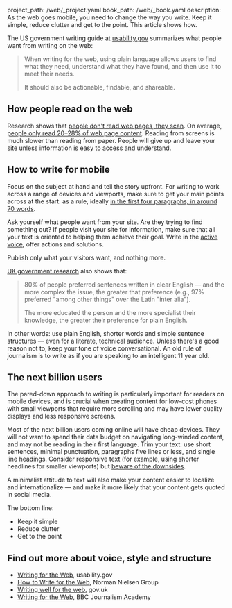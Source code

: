 project_path: /web/_project.yaml
book_path: /web/_book.yaml
description: As the web goes mobile, you need to change the way you write. Keep it simple, reduce clutter and get to the point. This article shows how.

The US government writing guide at <a href="http://www.usability.gov/how-to-and-tools/methods/writing-for-the-web.html">usability.gov</a> summarizes what people want from writing on the web:

> When writing for the web, using plain language allows users to find what they need, understand what they have found, and then use it to meet their needs.
>
> It should also be actionable, findable, and shareable.


## How people read on the web

Research shows that [people don't read web pages, they scan](https://www.nngroup.com/articles/concise-scannable-and-objective-how-to-write-for-the-web/). On average, [people only read 20–28% of web page content](https://www.nngroup.com/articles/how-little-do-users-read/). Reading from screens is much slower than reading from paper. People will give up and leave your site unless information is easy to access and understand.

## How to write for mobile

Focus on the subject at hand and tell the story upfront. For writing to work across a range of devices and viewports, make sure to get your main points across at the start: as a rule, ideally [in the first four paragraphs, in around 70 words](http://www.bbc.co.uk/academy/journalism/article/art20130702112133610).

Ask yourself what people want from your site. Are they trying to find something out? If people visit your site for information, make sure that all your text is oriented to helping them achieve their goal. Write in the <a href="https://learnenglish.britishcouncil.org/en/english-grammar/verbs/active-and-passive-voice" title="British Council: Learn English">active voice</a>, offer actions and solutions.

Publish only what your visitors want, and nothing more.

[UK government research](https://www.gov.uk/guidance/content-design/writing-for-gov-uk) also shows that:

> 80% of people preferred sentences written in clear English — and the more complex the issue, the greater that preference (e.g., 97% preferred "among other things" over the Latin "inter alia").
>
> The more educated the person and the more specialist their knowledge, the greater their preference for plain English.

In other words: use plain English, shorter words and simple sentence structures — even for a literate, technical audience. Unless there's a good reason not to, keep your tone of voice conversational. An old rule of journalism is to write as if you are speaking to an intelligent 11 year old.

## The next billion users

The pared-down approach to writing is particularly important for readers on mobile devices, and is crucial when creating content for low-cost phones with small viewports that require more scrolling and may have lower quality displays and less responsive screens.

Most of the next billion users coming online will have cheap devices. They will not want to spend their data budget on navigating long-winded content, and may not be reading in their first language. Trim your text: use short sentences, minimal punctuation, paragraphs five lines or less, and single line headings. Consider responsive text (for example, using shorter headlines for smaller viewports) but [beware of the downsides](https://www.smashingmagazine.com/2012/02/ever-justification-for-responsive-text/).

A minimalist attitude to text will also make your content easier to localize and internationalize — and make it more likely that your content gets quoted in social media.

The bottom line:

* Keep it simple
* Reduce clutter
* Get to the point

## Find out more about voice, style and structure

* <a href="http://www.usability.gov/how-to-and-tools/methods/writing-for-the-web.html">Writing for the Web</a>, usability.gov
* <a href="https://www.nngroup.com/articles/concise-scannable-and-objective-how-to-write-for-the-web/">How to Write for the Web</a>, Norman Nielsen Group
* <a href="https://www.gov.uk/guidance/content-design/writing-for-gov-uk">Writing well for the web</a>, gov.uk
* <a href="https://www.bbc.co.uk/academy/journalism/article/art20130702112133610">Writing for the Web</a>, BBC Journalism Academy


